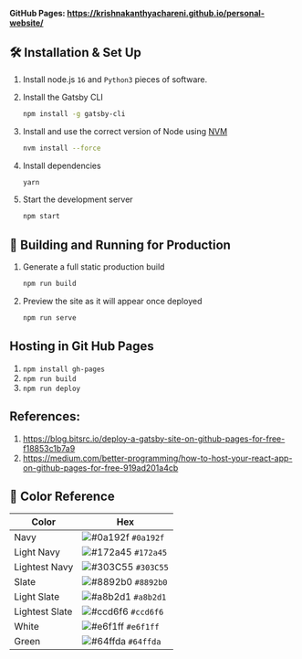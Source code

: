 **GitHub Pages: https://krishnakanthyachareni.github.io/personal-website/**

## 🛠 Installation & Set Up

1. Install node.js `16` and `Python3` pieces of software.
2. Install the Gatsby CLI

   ```sh
   npm install -g gatsby-cli
   ```

3. Install and use the correct version of Node using [NVM](https://github.com/nvm-sh/nvm)

   ```sh
   nvm install --force
   ```

4. Install dependencies

   ```sh
   yarn
   ```

5. Start the development server

   ```sh
   npm start
   ```

## 🚀 Building and Running for Production

1. Generate a full static production build

   ```sh
   npm run build
   ```

1. Preview the site as it will appear once deployed

   ```sh
   npm run serve
   ```

## Hosting in Git Hub Pages

1. `npm install gh-pages`
2. `npm run build`
3. `npm run deploy`

## References:

1. https://blog.bitsrc.io/deploy-a-gatsby-site-on-github-pages-for-free-f18853c1b7a9
2. https://medium.com/better-programming/how-to-host-your-react-app-on-github-pages-for-free-919ad201a4cb

## 🎨 Color Reference

| Color          | Hex                                                                |
| -------------- | ------------------------------------------------------------------ |
| Navy           | ![#0a192f](https://via.placeholder.com/10/0a192f?text=+) `#0a192f` |
| Light Navy     | ![#172a45](https://via.placeholder.com/10/0a192f?text=+) `#172a45` |
| Lightest Navy  | ![#303C55](https://via.placeholder.com/10/303C55?text=+) `#303C55` |
| Slate          | ![#8892b0](https://via.placeholder.com/10/8892b0?text=+) `#8892b0` |
| Light Slate    | ![#a8b2d1](https://via.placeholder.com/10/a8b2d1?text=+) `#a8b2d1` |
| Lightest Slate | ![#ccd6f6](https://via.placeholder.com/10/ccd6f6?text=+) `#ccd6f6` |
| White          | ![#e6f1ff](https://via.placeholder.com/10/e6f1ff?text=+) `#e6f1ff` |
| Green          | ![#64ffda](https://via.placeholder.com/10/64ffda?text=+) `#64ffda` |
